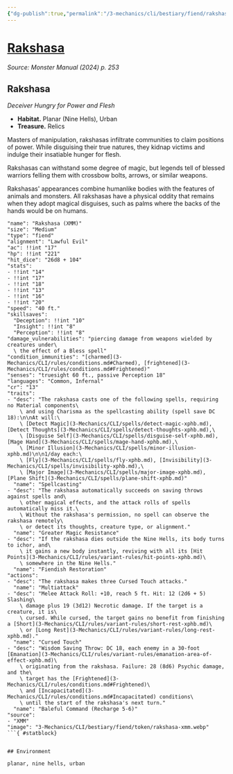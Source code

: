```yaml
---
{"dg-publish":true,"permalink":"/3-mechanics/cli/bestiary/fiend/rakshasa-xmm/","tags":["ttrpg-cli/compendium/src/5e/xmm","ttrpg-cli/monster/cr/13","ttrpg-cli/monster/environment/nine-hells","ttrpg-cli/monster/environment/planar","ttrpg-cli/monster/environment/urban","ttrpg-cli/monster/size/medium","ttrpg-cli/monster/type/fiend"],"noteIcon":""}
---
```


# [Rakshasa](3-Mechanics\CLI\bestiary\fiend/rakshasa-xmm.md)
*Source: Monster Manual (2024) p. 253*  

## Rakshasa

*Deceiver Hungry for Power and Flesh*

- **Habitat.** Planar (Nine Hells), Urban  
- **Treasure.** Relics  

Masters of manipulation, rakshasas infiltrate communities to claim positions of power. While disguising their true natures, they kidnap victims and indulge their insatiable hunger for flesh.

Rakshasas can withstand some degree of magic, but legends tell of blessed warriors felling them with crossbow bolts, arrows, or similar weapons.

Rakshasas' appearances combine humanlike bodies with the features of animals and monsters. All rakshasas have a physical oddity that remains when they adopt magical disguises, such as palms where the backs of the hands would be on humans.

```statblock
"name": "Rakshasa (XMM)"
"size": "Medium"
"type": "fiend"
"alignment": "Lawful Evil"
"ac": !!int "17"
"hp": !!int "221"
"hit_dice": "26d8 + 104"
"stats":
- !!int "14"
- !!int "17"
- !!int "18"
- !!int "13"
- !!int "16"
- !!int "20"
"speed": "40 ft."
"skillsaves":
  "Deception": !!int "10"
  "Insight": !!int "8"
  "Perception": !!int "8"
"damage_vulnerabilities": "piercing damage from weapons wielded by creatures under\
  \ the effect of a Bless spell"
"condition_immunities": "[charmed](3-Mechanics/CLI/rules/conditions.md#Charmed), [frightened](3-Mechanics/CLI/rules/conditions.md#Frightened)"
"senses": "truesight 60 ft., passive Perception 18"
"languages": "Common, Infernal"
"cr": "13"
"traits":
- "desc": "The rakshasa casts one of the following spells, requiring no Material components\
    \ and using Charisma as the spellcasting ability (spell save DC 18):\n\nAt will:\
    \ [Detect Magic](3-Mechanics/CLI/spells/detect-magic-xphb.md), [Detect Thoughts](3-Mechanics/CLI/spells/detect-thoughts-xphb.md),\
    \ [Disguise Self](3-Mechanics/CLI/spells/disguise-self-xphb.md), [Mage Hand](3-Mechanics/CLI/spells/mage-hand-xphb.md),\
    \ [Minor Illusion](3-Mechanics/CLI/spells/minor-illusion-xphb.md)\n\n1/day each:\
    \ [Fly](3-Mechanics/CLI/spells/fly-xphb.md), [Invisibility](3-Mechanics/CLI/spells/invisibility-xphb.md),\
    \ [Major Image](3-Mechanics/CLI/spells/major-image-xphb.md), [Plane Shift](3-Mechanics/CLI/spells/plane-shift-xphb.md)"
  "name": "Spellcasting"
- "desc": "The rakshasa automatically succeeds on saving throws against spells and\
    \ other magical effects, and the attack rolls of spells automatically miss it.\
    \ Without the rakshasa's permission, no spell can observe the rakshasa remotely\
    \ or detect its thoughts, creature type, or alignment."
  "name": "Greater Magic Resistance"
- "desc": "If the rakshasa dies outside the Nine Hells, its body turns to ichor, and\
    \ it gains a new body instantly, reviving with all its [Hit Points](3-Mechanics/CLI/rules/variant-rules/hit-points-xphb.md)\
    \ somewhere in the Nine Hells."
  "name": "Fiendish Restoration"
"actions":
- "desc": "The rakshasa makes three Cursed Touch attacks."
  "name": "Multiattack"
- "desc": "Melee Attack Roll: +10, reach 5 ft. Hit: 12 (2d6 + 5) Slashing\
    \ damage plus 19 (3d12) Necrotic damage. If the target is a creature, it is\
    \ cursed. While cursed, the target gains no benefit from finishing a [Short](3-Mechanics/CLI/rules/variant-rules/short-rest-xphb.md)\
    \ or [Long Rest](3-Mechanics/CLI/rules/variant-rules/long-rest-xphb.md)."
  "name": "Cursed Touch"
- "desc": "Wisdom Saving Throw: DC 18, each enemy in a 30-foot [Emanation](3-Mechanics/CLI/rules/variant-rules/emanation-area-of-effect-xphb.md)\
    \ originating from the rakshasa. Failure: 28 (8d6) Psychic damage, and the\
    \ target has the [Frightened](3-Mechanics/CLI/rules/conditions.md#Frightened)\
    \ and [Incapacitated](3-Mechanics/CLI/rules/conditions.md#Incapacitated) conditions\
    \ until the start of the rakshasa's next turn."
  "name": "Baleful Command (Recharge 5-6)"
"source":
- "XMM"
"image": "3-Mechanics/CLI/bestiary/fiend/token/rakshasa-xmm.webp"
```{ #statblock}


## Environment

planar, nine hells, urban